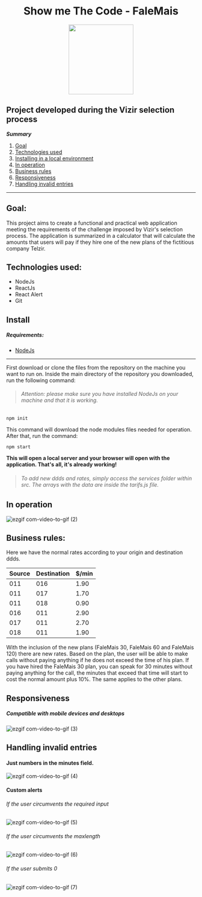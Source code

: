 <h1 align="center">
  Show me The Code - FaleMais
</h1>

<p align="center">
  <img width="172" height="186" src="https://user-images.githubusercontent.com/56132780/77975092-7120e780-72cf-11ea-98dc-96020cdc61a2.png">
</p>


## Project developed during the Vizir selection process

 ***Summary*** 
 1. [Goal](#goal)
 2. [Technologies used](#technologies)
 2. [Installing in a local environment](#installing)
 3. [In operation](#operation)
 3. [Business rules](#rules)
 4. [Responsiveness](#responsiveness)
 5. [Handling invalid entries](#invalid)
*******

<div id='goal' />

## Goal:

This project aims to create a functional and practical web application meeting the requirements of the challenge imposed by Vizir's selection process. The application is summarized in a calculator that will calculate the amounts that users will pay if they hire one of the new plans of the fictitious company Telzir.

<div id='technologies' />

## Technologies used:

- NodeJs
- ReactJs
- React Alert
- Git

<div id='installing' />

## Install

##### Requirements:

- [NodeJs](https://nodejs.org/en)
*******

First download or clone the files from the repository on the machine you want to run on. Inside the main directory of the repository you downloaded, run the following command:
> ###### Attention: please make sure you have installed NodeJs on your machine and that it is working.

``npm init``

This command will download the node modules files needed for operation. After that, run the command:

``npm start``

**This will open a local server and your browser will open with the application. That's all, it's already working!**

> ###### To add new ddds and rates, simply access the services folder within src. The arrays with the data are inside the tarifs.js file.

<div id='operation' />

## In operation

![ezgif com-video-to-gif (2)](https://user-images.githubusercontent.com/56132780/78131172-ff40bf00-73f0-11ea-92ef-c0e071951622.gif)

<div id='rules' />

## Business rules:

Here we have the normal rates according to your origin and destination ddds.

Source | Destination | $/min
------------ | ------------- | -------------
011 | 016 | 1.90
011 | 017 | 1.70
011 | 018 | 0.90
016 | 011 | 2.90
017 | 011 | 2.70
018 | 011 | 1.90

With the inclusion of the new plans (FaleMais 30, FaleMais 60 and FaleMais 120) there are new rates. Based on the plan, the user will be able to make calls without paying anything if he does not exceed the time of his plan. If you have hired the FaleMais 30 plan, you can speak for 30 minutes without paying anything for the call, the minutes that exceed that time will start to cost the normal amount plus 10%. The same applies to the other plans.

<div id='responsiveness' />

## Responsiveness

##### Compatible with mobile devices and desktops
![ezgif com-video-to-gif (3)](https://user-images.githubusercontent.com/56132780/78131261-28614f80-73f1-11ea-85df-41b6456cbf4a.gif)

<div id='invalid' />

## Handling invalid entries

#### Just numbers in the minutes field.

![ezgif com-video-to-gif (4)](https://user-images.githubusercontent.com/56132780/78131312-42029700-73f1-11ea-8606-8ba91105b2a3.gif)

#### Custom alerts

###### If the user circumvents the required input
![ezgif com-video-to-gif (5)](https://user-images.githubusercontent.com/56132780/78131365-5777c100-73f1-11ea-96c7-3238d806e60c.gif)

###### If the user circumvents the maxlength 
![ezgif com-video-to-gif (6)](https://user-images.githubusercontent.com/56132780/78131408-678fa080-73f1-11ea-9096-984b7c8d5eb9.gif)

###### If the user submits 0
![ezgif com-video-to-gif (7)](https://user-images.githubusercontent.com/56132780/78131441-75ddbc80-73f1-11ea-9a55-1190689d1c70.gif)
